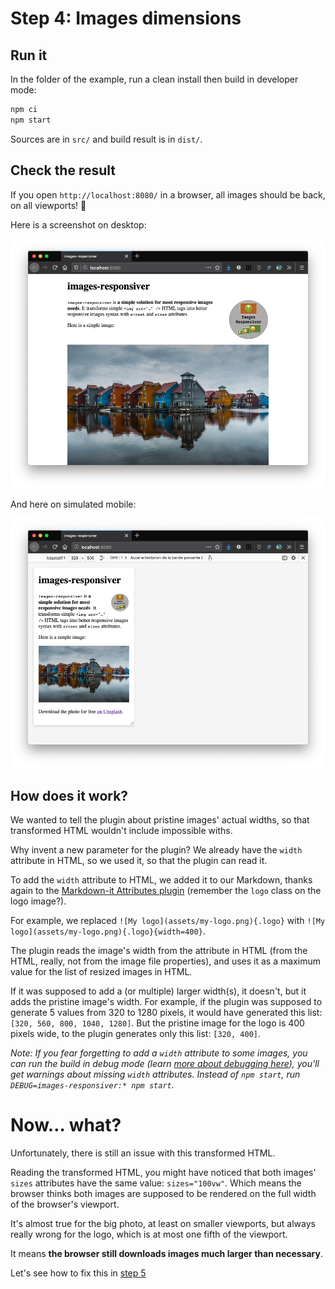 # Step 4: Images dimensions

## Run it

In the folder of the example, run a clean install then build in developer mode:

```bash
npm ci
npm start
```

Sources are in `src/` and build result is in `dist/`.

## Check the result

If you open `http://localhost:8080/` in a browser, all images should be back, on all viewports! 🎉

Here is a screenshot on desktop:

![screenshot on desktop](screenshot-desktop.png)

And here on simulated mobile:

![screenshot on desktop](screenshot-mobile.png)

## How does it work?

We wanted to tell the plugin about pristine images' actual widths, so that transformed HTML wouldn't include impossible withs.

Why invent a new parameter for the plugin? We already have the `width` attribute in HTML, so we used it, so that the plugin can read it.

To add the `width` attribute to HTML, we added it to our Markdown, thanks again to the [Markdown-it Attributes plugin](https://github.com/arve0/markdown-it-attrs) (remember the `logo` class on the logo image?).

For example, we replaced `![My logo](assets/my-logo.png){.logo}` with `![My logo](assets/my-logo.png){.logo}{width=400}`.

The plugin reads the image's width from the attribute in HTML (from the HTML, really, not from the image file properties), and uses it as a maximum value for the list of resized images in HTML.

If it was supposed to add a (or multiple) larger width(s), it doesn't, but it adds the pristine image's width. For example, if the plugin was supposed to generate 5 values from 320 to 1280 pixels, it would have generated this list: `[320, 560, 800, 1040, 1280]`. But the pristine image for the logo is 400 pixels wide, to the plugin generates only this list: `[320, 400]`.

_Note: If you fear forgetting to add a `width` attribute to some images, you can run the build in debug mode (learn [more about debugging here](/elevevnty-plugin-images-responsiver/debugging.html)), you'll get warnings about missing `width` attributes. Instead of `npm start`, run `DEBUG=images-responsiver:* npm start`._

# Now… what?

Unfortunately, there is still an issue with this transformed HTML.

Reading the transformed HTML, you might have noticed that both images' `sizes` attributes have the same value: `sizes="100vw"`. Which means the browser thinks both images are supposed to be rendered on the full width of the browser's viewport.

It's almost true for the big photo, at least on smaller viewports, but always really wrong for the logo, which is at most one fifth of the viewport.

It means **the browser still downloads images much larger than necessary**.

Let's see how to fix this in [step 5](../05-presets/#readme)
